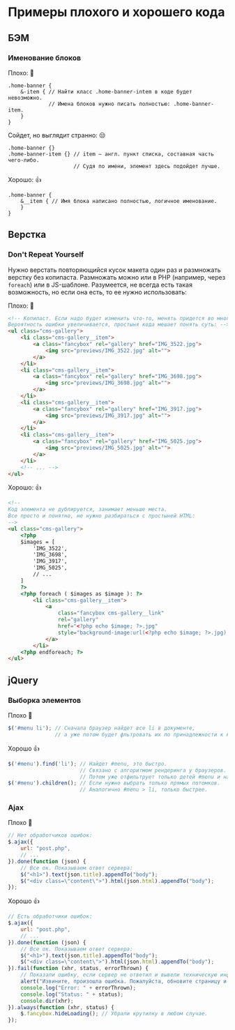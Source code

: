 # Примеры плохого и хорошего кода

## БЭМ

### Именование блоков
Плохо: :hankey:
```less
.home-banner {
    &-item { // Найти класс .home-banner-intem в коде будет невозможно.
             // Имена блоков нужно писать полностью: .home-banner-item.
    }
}
```
Сойдет, но выглядит странно: :unamused:
```less
.home-banner {}
.home-banner-item {} // item — англ. пункт списка, составная часть чего-либо.
                     // Судя по имени, элемент здесь подойдет лучше.
```
Хорошо: :+1:
```less
.home-banner {
    &__item { // Имя блока написано полностью, логичное именование.
    }
}
```

## Верстка
### Don't Repeat Yourself
Нужно верстать повторяющийся кусок макета один раз и размножать верстку без копипаста. Размножать можно или в PHP (например, через `foreach`) или в JS-шаблоне. Разумеется, не всегда есть такая возможность, но если она есть, то ее нужно использовать:

Плохо: :hankey:
```html
<!-- Копипаст. Если надо будет изменить что-то, менять придется во многих местах.
Вероятность ошибки увеличивается, простыня кода мешает понять суть: -->
<ul class="cms-gallery">
    <li class="cms-gallery__item">
        <a class="fancybox" rel="gallery" href="IMG_3522.jpg">
            <img src="previews/IMG_3522.jpg" alt="">
        </a>
    </li>
    <li class="cms-gallery__item">
        <a class="fancybox" rel="gallery" href="IMG_3698.jpg">
            <img src="previews/IMG_3698.jpg" alt="">
        </a>
    </li>
    <li class="cms-gallery__item">
        <a class="fancybox" rel="gallery" href="IMG_3917.jpg">
            <img src="previews/IMG_3917.jpg" alt="">
        </a>
    </li>
    <li class="cms-gallery__item">
        <a class="fancybox" rel="gallery" href="IMG_5025.jpg">
            <img src="previews/IMG_5025.jpg" alt="">
        </a>
    </li>
    <!-- ... -->
</ul>
```
Хорошо: :+1:
```html
<!-- 
Код элемента не дублируется, занимает меньше места.
Все просто и понятно, не нужно разбираться с простыней HTML:
-->
<ul class="cms-gallery">
    <?php
    $images = [
        'IMG_3522',
        'IMG_3698',
        'IMG_3917',
        'IMG_5025',
        // ...
    ]
    ?>
    <?php foreach ( $images as $image ): ?>
        <li class="cms-gallery__item">
            <a
                class="fancybox cms-gallery__link"
                rel="gallery"
                href="<?php echo $image; ?>.jpg"
                style="background-image:url(<?php echo $image; ?>.jpg);">
            </a>
        </li>
    <?php endforeach; ?>
</ul>
```

## jQuery
### Выборка элементов
Плохо :shit:
```javascript
$('#menu li'); // Сначала браузер найдет все li в документе,
               // а уже потом будет фльтровать их по принадлежности к #menu.
```
Хорошо :+1:
```javascript
$('#menu').find('li'); // Найдет #menu, это быстро.
                       // Связано с алгоритмом рендеринга у браузеров.
                       // Потом уже отфильтрует только детей #menu и найдет li.
$('#menu').children(); // Если нужно выбрать только прямых потомков.
                       // Аналогично #menu > li, только быстрее.
```

### Ajax
Плохо :shit:
```js
// Нет обработчиков ошибок:
$.ajax({
    url: "post.php",
    // ...
}).done(function (json) {
    // Все ок. Показываем ответ сервера:
    $("<h1>").text(json.title).appendTo("body");
    $("<div class=\"content\">").html(json.html).appendTo("body");
});
```

Хорошо :+1:
```javascript
// Есть обработчики ошибок:
$.ajax({
    url: "post.php",
    // ...
}).done(function (json) {
    // Все ок. Показываем ответ сервера:
    $("<h1>").text(json.title).appendTo("body");
    $("<div class=\"content\">").html(json.html).appendTo("body");
}).fail(function (xhr, status, errorThrown) {
    // Показали ошибку, если сервер не ответил и вывели техническую информация в консоль:
    alert("Извините, произошла ошибка. Пожалуйста, обновите страницу и попробуйте еще раз.");
    console.log("Error: " + errorThrown);
    console.log("Status: " + status);
    console.dir(xhr);
}).always(function (xhr, status) {
    $.fancybox.hideLoading(); // Убрали крутилку в любом случае.
});
```

